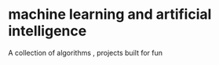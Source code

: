# machine learning and artificial intelligence
 A collection of algorithms , projects built for fun
